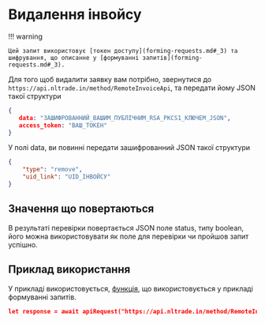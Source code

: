 # Видалення інвойсу

!!! warning

    Цей запит використовує [токен доступу](forming-requests.md#_3) та шифрування, що описанне у [формуванні запитів](forming-requests.md#_3).
Для того щоб видалити заявку вам потрібно, звернутися до `https://api.nltrade.in/method/RemoteInvoiceApi`, та передати йому JSON такої структури
``` json
{
   data: "ЗАШИФРОВАННИЙ_ВАШИМ_ПУБЛІЧНИМ_RSA_PKCS1_КЛЮЧЕМ_JSON",
   access_token: "ВАШ_ТОКЕН"
}
```
У полі data, ви повинні передати зашифрованний JSON такої структури
``` json
{
    "type": "remove",
    "uid_link": "UID_ІНВОЙСУ"
}
```

## Значення що повертаються
В результаті перевірки повертається JSON поле status, типу boolean, його можна використовувати як поле для перевірки чи пройшов запит успішно.

## Приклад використання
У прикладі використовується, [функція](forming-requests.md#_5), що використовується у прикладі формуванні запитів.
``` json
let response = await apiRequest("https://api.nltrade.in/method/RemoteInvoiceApi", {"type": "remove", "uid_link": uid}, token)
```
